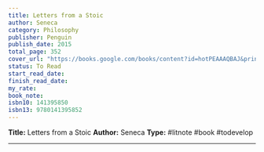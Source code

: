 ```yaml
---
title: Letters from a Stoic
author: Seneca
category: Philosophy
publisher: Penguin
publish_date: 2015
total_page: 352
cover_url: "https://books.google.com/books/content?id=hotPEAAAQBAJ&printsec=frontcover&img=1&zoom=1&source=gbs_api"
status: To Read
start_read_date: 
finish_read_date: 
my_rate: 
book_note: 
isbn10: 141395850
isbn13: 9780141395852
---
```

**Title:** Letters from a Stoic
**Author:** Seneca
**Type:** #litnote #book #todevelop 

---